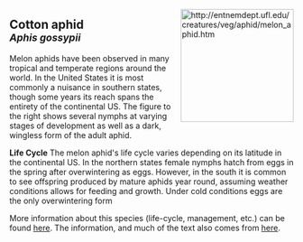 <img 
title="http://entnemdept.ufl.edu/creatures/veg/aphid/melon_aphid.htm"
src="http://entnemdept.ufl.edu/creatures/veg/aphid/melon_aphid01.jpg" 
height="200"
class="center"
align="right">

## Cotton aphid <br><sup>*Aphis gossypii*</sup>

Melon aphids have been observed in many tropical and temperate regions around the world. In the United States it is most commonly a nuisance in southern states, though some years its reach spans the entirety of the continental US. The figure to the right shows several nymphs at varying stages of development as well as a dark, wingless form of the adult aphid.

**Life Cycle**
The melon aphid's life cycle varies depending on its latitude in the continental US. In the northern states female nymphs hatch from eggs in the spring after overwintering as eggs. However, in the south it is common to see offspring produced by mature aphids year round, assuming weather conditions allows for feeding and growth. Under cold conditions eggs are the only overwintering form 

More information about this species (life-cycle, management, etc.) can be found [here](http://entnemdept.ufl.edu/creatures/veg/aphid/melon_aphid.htm). The information, and much of the text also comes from [here](http://entnemdept.ufl.edu/creatures/veg/aphid/melon_aphid.htm).

<!--stackedit_data:
eyJoaXN0b3J5IjpbMTk4MjM0MTMyMSwtMjUyNzc2MjE0LDEwNz
cwMDgyMDUsLTYxNzI5Njk1MV19
-->